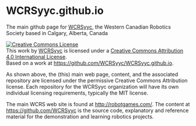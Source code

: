 # WCRSyyc.github.io
The main github page for <a href="https://wcrsyyc.github.io/">WCRSyyc</a>, the Western Canadian Robotics Society based in Calgary, Alberta, Canada

<a rel="license" href="http://creativecommons.org/licenses/by/4.0/"><img alt="Creative Commons License" style="border-width:0" src="https://i.creativecommons.org/l/by/4.0/88x31.png" /></a><br />This work by <a xmlns:cc="http://creativecommons.org/ns#" href="http://robotgames.com/" property="cc:attributionName" rel="cc:attributionURL">WCRSyyc</a> is licensed under a <a rel="license" href="http://creativecommons.org/licenses/by/4.0/">Creative Commons Attribution 4.0 International License</a>.<br />Based on a work at <a xmlns:dct="http://purl.org/dc/terms/" href="https://github.com/WCRSyyc/WCRSyyc.github.io" rel="dct:source">https://github.com/WCRSyyc/WCRSyyc.github.io</a>.

As shown above, the (this) main web page, content, and the associated repository are licensed under the permissive Creative Commons Attribution license.  Each repository for the WCRSyyc organization will have its own individual licensing requirements, typically the MIT license.

The main WCRS web site is found at http://robotgames.com/.  The content at https://github.com/WCRSyyc is the source code, explanatory and reference material for the demonstration and learning robotics projects.

